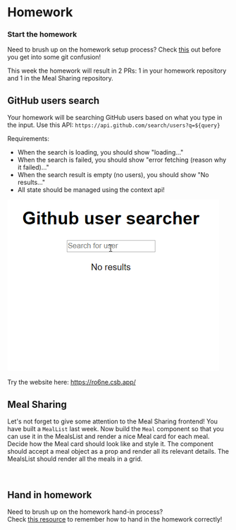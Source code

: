 # Homework

### Start the homework

Need to brush up on the homework setup process? Check [this](https://github.com/HackYourFuture-CPH/Git/blob/main/homework_hand_in.md) out before you get into some git confusion!

This week the homework will result in 2 PRs: 1 in your homework repository and 1 in the Meal Sharing repository.


## GitHub users search

Your homework will be searching GitHub users based on what you type in the input. Use this API: `https://api.github.com/search/users?q=${query}`

Requirements:

- When the search is loading, you should show "loading..."
- When the search is failed, you should show "error fetching (reason why it failed)..."
- When the search result is empty (no users), you should show "No results..."
- All state should be managed using the context api!

![Homework preview](assets/homework-preview.gif)

Try the website here: https://ro6ne.csb.app/

## Meal Sharing

Let's not forget to give some attention to the Meal Sharing frontend! 
You have built a ``MealList`` last week. 
Now build the ``Meal`` component so that you can use it in the MealsList and render a nice Meal card for each meal. Decide how the Meal card should look like and style it. 
The component should accept a meal object as a prop and render all its relevant details. The MealsList should render all the meals in a grid. 

<br/>

## Hand in homework

Need to brush up on the homework hand-in process?<br/>
Check [this resource](https://github.com/HackYourFuture-CPH/Git/blob/main/homework_hand_in.md) to remember how to hand in the homework correctly!
